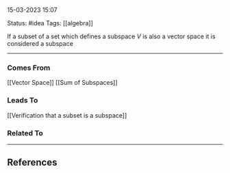 15-03-2023   15:07

Status: #idea
Tags: [[algebra]]

If a subset of a set which defines a subspace $V$ is also a vector space it is considered a subspace

---


### Comes From

[[Vector Space]]
[[Sum of Subspaces]]

### Leads To

[[Verification that a subset is a subspace]]

### Related To

---

## References
